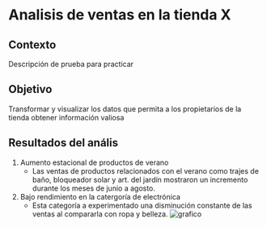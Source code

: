 # Analisis de ventas en la tienda X

## Contexto

Descripción de prueba para practicar

## Objetivo 
Transformar y visualizar los datos que permita a los propietarios de la tienda obtener información valiosa
## Resultados del anális
1. Aumento estacional de productos de verano
   - Las ventas de productos relacionados con el verano como trajes de baño, bloqueador solar y art. del jardín mostraron un incremento durante los meses de junio a agosto.
2. Bajo rendimiento en la catergoría de electrónica
   - Esta categoría a experimentado una disminución constante de las ventas al compararla con ropa y belleza.
![grafico](https://github.com/PhanieT/Diplomado-en-ciencia-de-datos/assets/174209156/8ea9f182-464c-45b6-9f4d-812e28643414)
